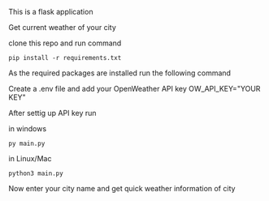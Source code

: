 This is a flask application 

Get current weather of your city

clone this repo and run command

```
pip install -r requirements.txt
```
As the required packages are installed run the following command

Create a .env file and add your OpenWeather API key 
OW_API_KEY="YOUR KEY"

After settig up API key run

in windows
```
py main.py
```
in Linux/Mac
```
python3 main.py
```
Now enter your city name and get quick weather information of city

